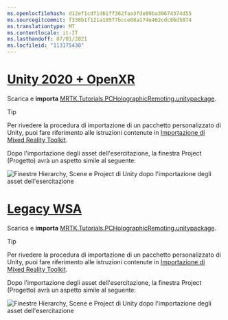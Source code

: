 ```yaml
---
ms.openlocfilehash: d12ef1cdf1d61ff362faa3fde09ba30674374d55
ms.sourcegitcommit: f338b1f121a10577bcce08a174e462cdc86d5874
ms.translationtype: MT
ms.contentlocale: it-IT
ms.lasthandoff: 07/01/2021
ms.locfileid: "113175430"
---
```

# <a name="unity-2020--openxr"></a>[Unity 2020 + OpenXR](#tab/openxr)

Scarica e **importa** [MRTK.Tutorials.PCHolographicRemoting.unitypackage](https://github.com/microsoft/MixedRealityLearning/releases/download/pc-holographic-remoting-v2.4.1/MRTK.Tutorials.PCHolographicRemoting.OpenXR.unitypackage).

> [!TIP]
> Per rivedere la procedura di importazione di un pacchetto personalizzato di Unity, puoi fare riferimento alle istruzioni contenute in [Importazione di Mixed Reality Toolkit](../mr-learning-base-04.md#importing-the-tutorial-assets).

Dopo l'importazione degli asset dell'esercitazione, la finestra Project (Progetto) avrà un aspetto simile al seguente:

![Finestre Hierarchy, Scene e Project di Unity dopo l'importazione degli asset dell'esercitazione](../images/mrlearning-pc-holographic-remoting/Tutorial1-Section2-Step1-1.png)

# <a name="legacy-wsa"></a>[Legacy WSA](#tab/wsa)

Scarica e **importa** [MRTK.Tutorials.PCHolographicRemoting.unitypackage](https://github.com/microsoft/MixedRealityLearning/releases/download/pc-holographic-remoting-v2.4.1/MRTK.Tutorials.PCHolographicRemoting.LegacyWSA.unitypackage).

> [!TIP]
> Per rivedere la procedura di importazione di un pacchetto personalizzato di Unity, puoi fare riferimento alle istruzioni contenute in [Importazione di Mixed Reality Toolkit](../mr-learning-base-04.md#importing-the-tutorial-assets).

Dopo l'importazione degli asset dell'esercitazione, la finestra Project (Progetto) avrà un aspetto simile al seguente:

![Finestre Hierarchy, Scene e Project di Unity dopo l'importazione degli asset dell'esercitazione](../images/mrlearning-pc-holographic-remoting/Tutorial1-Section2-Step1-1.png)
